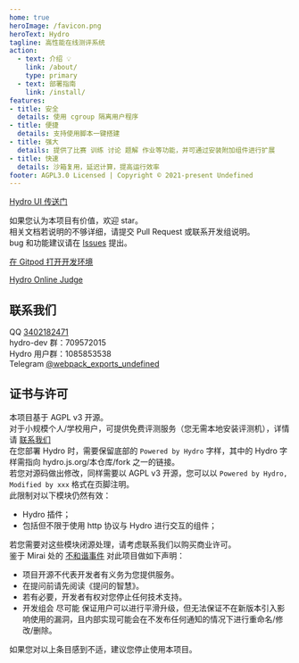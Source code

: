 ```yaml
---
home: true
heroImage: /favicon.png
heroText: Hydro
tagline: 高性能在线测评系统
action:
  - text: 介绍 💡
    link: /about/
    type: primary
  - text: 部署指南
    link: /install/
features:
- title: 安全
  details: 使用 cgroup 隔离用户程序
- title: 便捷
  details: 支持使用脚本一键搭建
- title: 强大
  details: 提供了比赛 训练 讨论 题解 作业等功能，并可通过安装附加组件进行扩展
- title: 快速
  details: 沙箱复用，延迟计算，提高运行效率
footer: AGPL3.0 Licensed | Copyright © 2021-present Undefined
---
```


[Hydro UI 传送门](https://github.com/hydro-dev/ui-default)

如果您认为本项目有价值，欢迎 star。  
相关文档若说明的不够详细，请提交 Pull Request 或联系开发组说明。  
bug 和功能建议请在 [Issues](https://github.com/hydro-dev/Hydro/issues) 提出。

[在 Gitpod 打开开发环境](https://gitpod.io/#https://github.com/hydro-dev/Hydro)

[Hydro Online Judge](https://hydro.org.cn/)

## 联系我们

QQ [3402182471](https://wpa.qq.com/msgrd?v=3&uin=3402182471&site=qq&menu=yes)  
hydro-dev 群：709572015  
Hydro 用户群：1085853538  
Telegram [@webpack_exports_undefined](https://t.me/webpack_exports_undefined)

## 证书与许可

本项目基于 AGPL v3 开源。  
对于小规模个人/学校用户，可提供免费评测服务（您无需本地安装评测机），详情请 [联系我们](#联系我们)  
在您部署 Hydro 时，需要保留底部的 `Powered by Hydro` 字样，其中的 Hydro 字样需指向 hydro.js.org/本仓库/fork 之一的链接。  
若您对源码做出修改，同样需要以 AGPL v3 开源，您可以以 `Powered by Hydro, Modified by xxx` 格式在页脚注明。  
此限制对以下模块仍然有效：  

- Hydro 插件；
- 包括但不限于使用 http 协议与 Hydro 进行交互的组件；

若您需要对这些模块闭源处理，请考虑联系我们以购买商业许可。  
鉴于 Mirai 处的 [不和谐事件](https://github.com/mamoe/mirai/issues/850) 对此项目做如下声明：

- 项目开源不代表开发者有义务为您提供服务。
- 在提问前请先阅读《提问的智慧》。
- 若有必要，开发者有权对您停止任何技术支持。
- 开发组会 尽可能 保证用户可以进行平滑升级，但无法保证不在新版本引入影响使用的漏洞，且内部实现可能会在不发布任何通知的情况下进行重命名/修改/删除。

如果您对以上条目感到不适，建议您停止使用本项目。
